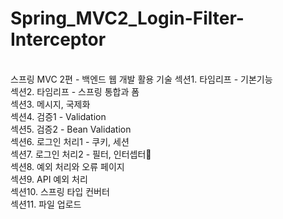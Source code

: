 # Spring_MVC2_Login-Filter-Interceptor

<br>
스프링 MVC 2편 - 백엔드 웹 개발 활용 기술
섹션1. 타임리프 - 기본기능<br>
섹션2. 타임리프 - 스프링 통합과 폼<br>
섹션3. 메시지, 국제화<br>
섹션4. 검증1 - Validation<br>
섹션5. 검증2 - Bean Validation<br>
섹션6. 로그인 처리1 - 쿠키, 세션<br>
섹션7. 로그인 처리2 - 필터, 인터셉터👨<br>
섹션8. 예외 처리와 오류 페이지<br>
섹션9. API 예외 처리<br>
섹션10. 스프링 타입 컨버터<br>
섹션11. 파일 업로드<br>
